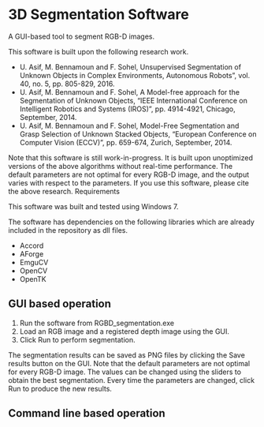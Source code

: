 # 3D Segmentation Software
A GUI-based tool to segment RGB-D images.

This software is built upon the following research work.

- U. Asif, M. Bennamoun and F. Sohel, Unsupervised Segmentation of Unknown Objects in Complex Environments, Autonomous Robots”, vol. 40, no. 5, pp. 805-829, 2016.
- U. Asif, M. Bennamoun and F. Sohel, A Model-free approach for the Segmentation of Unknown Objects, “IEEE International Conference on Intelligent Robotics and Systems (IROS)”, pp. 4914-4921, Chicago, September, 2014.
- U. Asif, M. Bennamoun and F. Sohel, Model-Free Segmentation and Grasp Selection of Unknown Stacked Objects, “European Conference on Computer Vision (ECCV)”, pp. 659-674, Zurich, September, 2014.

Note that this software is still work-in-progress. It is built upon unoptimized versions of the above algorithms without real-time performance. The default parameters are not optimal for every RGB-D image, and the output varies with respect to the parameters. If you use this software, please cite the above research.
Requirements

This software was built and tested using Windows 7.

The software has dependencies on the following libraries which are already included in the repository as dll files.

- Accord
- AForge
- EmguCV
- OpenCV
- OpenTK

## GUI based operation

1. Run the software from RGBD_segmentation.exe
2. Load an RGB image and a registered depth image using the GUI.
3. Click Run to perform segmentation.

The segmentation results can be saved as PNG files by clicking the Save results button on the GUI. Note that the default parameters are not optimal for every RGB-D image. The values can be changed using the sliders to obtain the best segmentation. Every time the parameters are changed, click Run to produce the new results.

## Command line based operation
